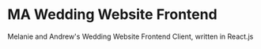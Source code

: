 # MA Wedding Website Frontend
Melanie and Andrew's Wedding Website Frontend Client, written in React.js
